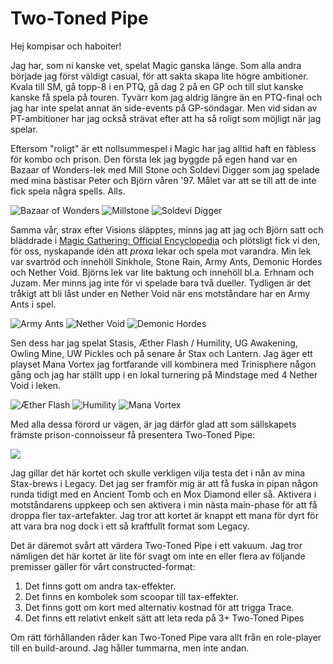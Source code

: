 # Two-Toned Pipe

Hej kompisar och haboiter!

Jag har, som ni kanske vet, spelat Magic ganska länge. Som alla andra började
jag först väldigt casual, för att sakta skapa lite högre ambitioner. Kvala till
SM, gå topp-8 i en PTQ, gå dag 2 på en GP och till slut kanske kanske få spela
på touren. Tyvärr kom jag aldrig längre än en PTQ-final och jag har inte spelat
annat än side-events på GP-söndagar. Men vid sidan av PT-ambitioner har jag
också strävat efter att ha så roligt som möjligt när jag spelar.

Eftersom "roligt" är ett nollsummespel i Magic har jag alltid haft en fäbless
för kombo och prison. Den första lek jag byggde på egen hand var en Bazaar of
Wonders-lek med Mill Stone och Soldevi Digger som jag spelade med mina bästisar
Peter och Björn våren '97. Målet var att se till att de inte fick spela några
spells. Alls.

![Bazaar of Wonders][2]
![Millstone][3]
![Soldevi Digger][4]

Samma vår, strax efter Visions släpptes, minns jag att jag och Björn satt och
bläddrade i [Magic Gathering: Official Encyclopedia][1] och plötsligt fick vi
den, för oss, nyskapande idén att *proxa* lekar och spela mot varandra. Min lek
var svartröd och innehöll Sinkhole, Stone Rain, Army Ants, Demonic Hordes och
Nether Void. Björns lek var lite baktung och innehöll bl.a. Erhnam och
Juzam. Mer minns jag inte för vi spelade bara två dueller. Tydligen är det
tråkigt att bli låst under en Nether Void när ens motståndare har en Army Ants i
spel.

![Army Ants][5]
![Nether Void][6]
![Demonic Hordes][11]

Sen dess har jag spelat Stasis, Æther Flash / Humility, UG Awakening, Owling
Mine, UW Pickles och på senare år Stax och Lantern. Jag äger ett playset Mana
Vortex jag fortfarande vill kombinera med Trinisphere någon gång och jag har
ställt upp i en lokal turnering på Mindstage med 4 Nether Void i leken.

![Æther Flash][7]
![Humility][8]
![Mana Vortex][9]

Med alla dessa förord ur vägen, är jag därför glad att som sällskapets främste
prison-connoisseur få presentera Two-Toned Pipe:

![][10]

Jag gillar det här kortet och skulle verkligen vilja testa det i nån av mina
Stax-brews i Legacy. Det jag ser framför mig är att få fuska in pipan någon
runda tidigt med en Ancient Tomb och en Mox Diamond eller så. Aktivera i
motståndarens uppkeep och sen aktivera i min nästa main-phase för att få droppa
fler tax-artefakter. Jag tror att kortet är knappt ett mana för dyrt för att
vara bra nog dock i ett så kraftfullt format som Legacy.

Det är däremot svårt att värdera Two-Toned Pipe i ett vakuum. Jag tror nämligen
det här kortet är lite för svagt om inte en eller flera av följande premisser
gäller för vårt constructed-format:

1. Det finns gott om andra tax-effekter.
2. Det finns en kombolek som scoopar till tax-effekter.
3. Det finns gott om kort med alternativ kostnad för att trigga Trace.
4. Det finns ett relativt enkelt sätt att leta reda på 3+ Two-Toned Pipes

Om rätt förhållanden råder kan Two-Toned Pipe vara allt från en role-player till
en build-around. Jag håller tummarna, men inte andan.

[1]: https://www.amazon.co.uk/Magic-Gathering-Official-Encyclopedia-Complete/dp/1560251409
[2]: ./bazaarofwonders.hq.jpg
[3]: ./millstone.hq.jpg
[4]: ./soldevidigger.hq.jpg
[5]: ./armyants.hq.jpg
[6]: ./nethervoid.hq.jpg
[7]: ./aetherflash.hq.jpg
[8]: ./humility.hq.jpg
[9]: ./manavortex.hq.jpg
[10]: ./preview.jpg
[11]: ./demonichordes.hq.jpg
